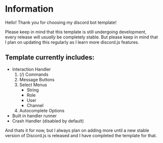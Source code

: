 # Information

Hello! Thank you for choosing my discord bot template!

Please keep in mind that this template is still undergoing development, every release will *usually* be completely stable.
But please keep in mind that I plan on updating this regularly as I learn more discord.js features.

## Template currently includes:
* Interaction Handler
  1. (/) Commands
  2. Message Buttons
  3. Select Menus
      * String
      * Role
      * User
      * Channel
  4. Autocomplete Options
* Built in handler runner
* Crash Handler (disabled by default)

And thats it for now, but I always plan on adding more until a new stable version of Discord.js is released and I have completed the template for that.
